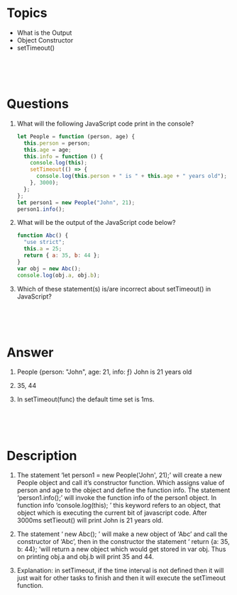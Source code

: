 # Topics

- What is the Output
- Object Constructor
- setTimeout()

&nbsp;

&nbsp;

# Questions

1. What will the following JavaScript code print in the console?

   ```js
   let People = function (person, age) {
     this.person = person;
     this.age = age;
     this.info = function () {
       console.log(this);
       setTimeout(() => {
         console.log(this.person + " is " + this.age + " years old");
       }, 3000);
     };
   };
   let person1 = new People("John", 21);
   person1.info();
   ```

2. What will be the output of the JavaScript code below?

   ```js
   function Abc() {
     "use strict";
     this.a = 25;
     return { a: 35, b: 44 };
   }
   var obj = new Abc();
   console.log(obj.a, obj.b);
   ```

3. Which of these statement(s) is/are incorrect about setTimeout() in JavaScript?

&nbsp;

&nbsp;

# Answer

1. People {person: "John", age: 21, info: ƒ} John is 21 years old

2. 35, 44

3. In setTimeout(func) the default time set is 1ms.

&nbsp;

&nbsp;

# Description

1. The statement ‘let person1 = new People('John', 21);’ will create a new People object and call it’s constructor function. Which assigns value of person and age to the object and define the function info. The statement ‘person1.info();’ will invoke the function info of the person1 object. In function info ‘console.log(this); ’ this keyword refers to an object, that object which is executing the current bit of javascript code. After 3000ms setTieout() will print John is 21 years old.

2. The statement ‘ new Abc(); ’ will make a new object of ‘Abc’ and call the constructor of ‘Abc’, then in the constructor the statement ‘ return {a: 35, b: 44}; ’will return a new object which would get stored in var obj. Thus on printing obj.a and obj.b will print 35 and 44.

3. Explanation: in setTimeout, if the time interval is not defined then it will just wait for other tasks to finish and then it will execute the setTimeout function.

